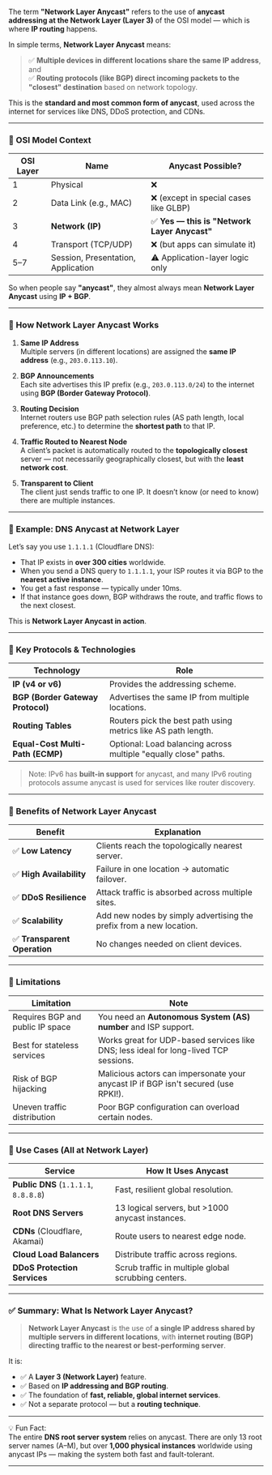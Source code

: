 The term **"Network Layer Anycast"** refers to the use of **anycast addressing at the Network Layer (Layer 3)** of the OSI model — which is where **IP routing** happens.

In simple terms, **Network Layer Anycast** means:

> ✅ **Multiple devices in different locations share the same IP address**, and  
> ✅ **Routing protocols (like BGP) direct incoming packets to the "closest" destination** based on network topology.

This is the **standard and most common form of anycast**, used across the internet for services like DNS, DDoS protection, and CDNs.

---

### 🔹 OSI Model Context

| OSI Layer | Name                               | Anycast Possible?                            |
| --------- | ---------------------------------- | -------------------------------------------- |
| 1         | Physical                           | ❌                                           |
| 2         | Data Link (e.g., MAC)              | ❌ (except in special cases like GLBP)       |
| 3         | **Network (IP)**                   | ✅ **Yes — this is "Network Layer Anycast"** |
| 4         | Transport (TCP/UDP)                | ❌ (but apps can simulate it)                |
| 5–7       | Session, Presentation, Application | ⚠️ Application-layer logic only              |

So when people say **"anycast"**, they almost always mean **Network Layer Anycast** using **IP + BGP**.

---

### 🔹 How Network Layer Anycast Works

1. **Same IP Address**  
   Multiple servers (in different locations) are assigned the **same IP address** (e.g., `203.0.113.10`).

2. **BGP Announcements**  
   Each site advertises this IP prefix (e.g., `203.0.113.0/24`) to the internet using **BGP (Border Gateway Protocol)**.

3. **Routing Decision**  
   Internet routers use BGP path selection rules (AS path length, local preference, etc.) to determine the **shortest path** to that IP.

4. **Traffic Routed to Nearest Node**  
   A client’s packet is automatically routed to the **topologically closest** server — not necessarily geographically closest, but with the **least network cost**.

5. **Transparent to Client**  
   The client just sends traffic to one IP. It doesn’t know (or need to know) there are multiple instances.

---

### 🔹 Example: DNS Anycast at Network Layer

Let’s say you use `1.1.1.1` (Cloudflare DNS):

- That IP exists in **over 300 cities** worldwide.
- When you send a DNS query to `1.1.1.1`, your ISP routes it via BGP to the **nearest active instance**.
- You get a fast response — typically under 10ms.
- If that instance goes down, BGP withdraws the route, and traffic flows to the next closest.

This is **Network Layer Anycast in action**.

---

### 🔹 Key Protocols & Technologies

| Technology                        | Role                                                            |
| --------------------------------- | --------------------------------------------------------------- |
| **IP (v4 or v6)**                 | Provides the addressing scheme.                                 |
| **BGP (Border Gateway Protocol)** | Advertises the same IP from multiple locations.                 |
| **Routing Tables**                | Routers pick the best path using metrics like AS path length.   |
| **Equal-Cost Multi-Path (ECMP)**  | Optional: Load balancing across multiple "equally close" paths. |

> Note: IPv6 has **built-in support** for anycast, and many IPv6 routing protocols assume anycast is used for services like router discovery.

---

### 🔹 Benefits of Network Layer Anycast

| Benefit                      | Explanation                                                         |
| ---------------------------- | ------------------------------------------------------------------- |
| ✅ **Low Latency**           | Clients reach the topologically nearest server.                     |
| ✅ **High Availability**     | Failure in one location → automatic failover.                       |
| ✅ **DDoS Resilience**       | Attack traffic is absorbed across multiple sites.                   |
| ✅ **Scalability**           | Add new nodes by simply advertising the prefix from a new location. |
| ✅ **Transparent Operation** | No changes needed on client devices.                                |

---

### 🔹 Limitations

| Limitation                       | Note                                                                                 |
| -------------------------------- | ------------------------------------------------------------------------------------ |
| Requires BGP and public IP space | You need an **Autonomous System (AS) number** and ISP support.                       |
| Best for stateless services      | Works great for UDP-based services like DNS; less ideal for long-lived TCP sessions. |
| Risk of BGP hijacking            | Malicious actors can impersonate your anycast IP if BGP isn't secured (use RPKI!).   |
| Uneven traffic distribution      | Poor BGP configuration can overload certain nodes.                                   |

---

### 🔹 Use Cases (All at Network Layer)

| Service                               | How It Uses Anycast                                 |
| ------------------------------------- | --------------------------------------------------- |
| **Public DNS** (`1.1.1.1`, `8.8.8.8`) | Fast, resilient global resolution.                  |
| **Root DNS Servers**                  | 13 logical servers, but >1000 anycast instances.    |
| **CDNs** (Cloudflare, Akamai)         | Route users to nearest edge node.                   |
| **Cloud Load Balancers**              | Distribute traffic across regions.                  |
| **DDoS Protection Services**          | Scrub traffic in multiple global scrubbing centers. |

---

### ✅ Summary: What Is Network Layer Anycast?

> **Network Layer Anycast** is the use of **a single IP address shared by multiple servers in different locations**, with **internet routing (BGP) directing traffic to the nearest or best-performing server**.

It is:

- ✅ A **Layer 3 (Network Layer)** feature.
- ✅ Based on **IP addressing and BGP routing**.
- ✅ The foundation of **fast, reliable, global internet services**.
- ✅ Not a separate protocol — but a **routing technique**.

---

💡 Fun Fact:  
The entire **DNS root server system** relies on anycast. There are only 13 root server names (A–M), but over **1,000 physical instances** worldwide using anycast IPs — making the system both fast and fault-tolerant.

---

